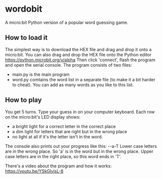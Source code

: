 # wordobit

A micro:bit Python version of a popular word guessing game.

## How to load it
The simplest way is to download the HEX file and drag and drop it onto a micro:bit.
You can also drag and drop the HEX file onto the Python editor https://python.microbit.org/v/alpha
Then click 'connect', flash the program and open the serial console.
The program consists of two files:
- main.py is the main program
- word.py comtains the word list in a separate file (to make it a bit harder to cheat). You can add as many words as you like to this list.


## How to play
You get 5 turns.
Type your guess in on your computer keyboard.
Each row on the micro:bit's LED display shows:
- a bright light for a correct letter in the correct place
- a dim light for letters that are right but in the wrong place
- no light at all if it's the letter isn't in the word.

The console also prints out your progress like this:
--a-T
Lower case letters are in the wrong place.
So 'a' is in the word but in the wrong place.
Upper case letters are in the right place, so this word ends in 'T'.

There's a video about the program and how it works: https://youtu.be/YSkGlyjsL-8
